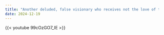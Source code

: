 ```yaml
---
title: "Another deluded, false visionary who receives not the love of the truth"
date: 2024-12-19
---
```


{{< youtube 99cOzGO7_IE >}}
